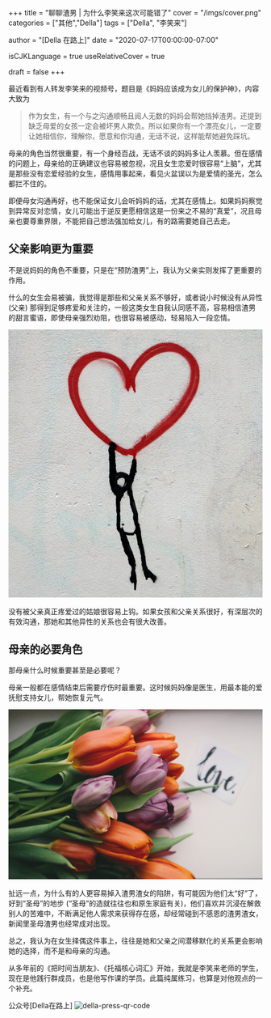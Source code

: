 +++
title = "聊聊渣男 | 为什么李笑来这次可能错了"
cover = "/imgs/cover.png"
categories = ["其他","Della"]
tags = ["Della", "李笑来"]

author = "[Della 在路上]"
date = "2020-07-17T00:00:00-07:00"

isCJKLanguage =  true
useRelativeCover = true

draft = false
+++

最近看到有人转发李笑来的视频号，题目是《妈妈应该成为女儿的保护神》，内容大致为

> 作为女生，有一个与之沟通顺畅且阅人无数的妈妈会帮她挡掉渣男。还提到缺乏母爱的女孩一定会被坏男人欺负。所以如果你有一个漂亮女儿，一定要让她相信你，理解你，愿意和你沟通，无话不说，这样能帮她避免踩坑。  

母亲的角色当然很重要，有一个身经百战，无话不谈的妈妈多让人羡慕。但在感情的问题上，母亲给的正确建议也容易被忽视，况且女生恋爱时很容易“上脑”，尤其是那些没有恋爱经验的女生，感情用事起来，看见火盆误以为是爱情的圣光，怎么都拦不住的。

即便母女沟通再好，也不能保证女儿会听妈妈的话，尤其在感情上。如果妈妈察觉到异常反对恋情，女儿可能出于逆反更愿相信这是一份来之不易的“真爱”，况且母亲也要尊重界限，不能把自己想法强加给女儿，有的路需要她自己去走。

## 父亲影响更为重要
不是说妈妈的角色不重要，只是在“预防渣男”上，我认为父亲实则发挥了更重要的作用。

什么的女生会易被骗，我觉得是那些和父亲关系不够好，或者说小时候没有从异性 (父亲) 那得到足够疼爱和关注的，一般这类女生自我认同感不高，容易相信渣男的甜言蜜语，即使母亲强烈劝阻，也很容易被感动，轻易陷入一段恋情。

![unsplash-nick-fewings](imgs/unsplash-nick-fewings.jpeg)

没有被父亲真正疼爱过的姑娘很容易上钩。如果女孩和父亲关系很好，有深层次的有效沟通，那她和其他异性的关系也会有很大改善。

## 母亲的必要角色
那母亲什么时候重要甚至是必要呢？

母亲一般都在感情结束后需要疗伤时最重要。这时候妈妈像是医生，用最本能的爱抚慰支持女儿，帮她恢复元气。

![unsplash-brigitte-tohm](imgs/unsplash-brigitte-tohm.jpeg)

扯远一点，为什么有的人更容易掉入渣男渣女的陷阱，有可能因为他们太“好”了，好到“圣母”的地步 (“圣母”的造就往往也和原生家庭有关)，他们喜欢并沉浸在解救别人的苦难中，不断满足他人需求来获得存在感，却经常碰到不感恩的渣男渣女，新闻里圣母渣男也经常成对出现。


总之，我认为在女生择偶这件事上，往往是她和父亲之间潜移默化的关系更会影响她的选择，而不是和母亲的沟通。

从多年前的《把时间当朋友》、《托福核心词汇》开始，我就是李笑来老师的学生，现在是他践行群成员，也是他写作课的学员。此篇纯属练习，也算是对他观点的一个补充。

公众号[Della在路上]
![della-press-qr-code](/imgs/della-press-qr-code-140x140.jpg)
